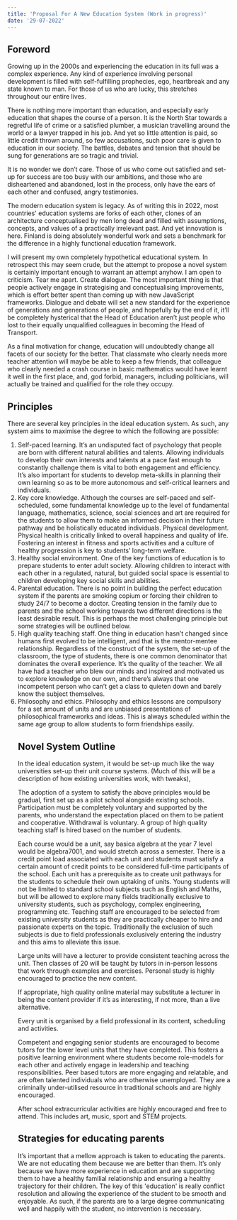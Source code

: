 ```yaml
---
title: 'Proposal For A New Education System (Work in progress)'
date: '29-07-2022'
---
```


## Foreword

Growing up in the 2000s and experiencing the education in its full was a complex experience. Any kind of experience involving personal development is filled with self-fulfilling prophecies, ego, heartbreak and any state known to man. For those of us who are lucky, this stretches throughout our entire lives. 

There is nothing more important than education, and especially early education that shapes the course of a person. It is the North Star towards a regretful life of crime or a satisfied plumber, a musician travelling around the world or a lawyer trapped in his job. And yet so little attention is paid, so little credit thrown around, so few accusations, such poor care is given to education in our society. The battles, debates and tension that should be sung for generations are so tragic and trivial. 

It is no wonder we don’t care. Those of us who come out satisfied and set-up for success are too busy with our ambitions, and those who are disheartened and abandoned, lost in the process, only have the ears of each other and confused, angry testimonies. 

The modern education system is legacy. As of writing this in 2022, most countries' education systems are forks of each other, clones of an architecture conceptualised by men long dead and filled with assumptions, concepts, and values of a practically irrelevant past. And yet innovation is here. Finland is doing absolutely wonderful work and sets a benchmark for the difference in a highly functional education framework. 

I will present my own completely hypothetical educational system. In retrospect this may seem crude, but the attempt to propose a novel system is certainly important enough to warrant an attempt anyhow. I am open to criticism. Tear me apart. Create dialogue. The most important thing is that people actively engage in strategising and conceptualising improvements, which is effort better spent than coming up with new JavaScript frameworks. Dialogue and debate will set a new standard for the experience of generations and generations of people, and hopefully by the end of it, it’ll be completely hysterical that the Head of Education aren’t just people who lost to their equally unqualified colleagues in becoming the Head of Transport. 

As a final motivation for change, education will undoubtedly change all facets of our society for the better. That classmate who clearly needs more teacher attention will maybe be able to keep a few friends, that colleague who clearly needed a crash course in basic mathematics would have learnt it well in the first place, and, god forbid, managers, including politicians, will actually be trained and qualified for the role they occupy.


## Principles

There are several key principles in the ideal education system. As such, any system aims to maximise the degree to which the following are possible:

<ol>
<li>Self-paced learning. It’s an undisputed fact of psychology that people are born with different natural abilities and talents. Allowing individuals to develop their own interests and talents at a pace fast enough to constantly challenge them is vital to both engagement and efficiency. It’s also important for students to develop meta-skills in planning their own learning so as to be more autonomous and self-critical learners and individuals.</li>
<li>Key core knowledge. Although the courses are self-paced and self-scheduled, some fundamental knowledge up to the level of fundamental language, mathematics, science, social sciences and art are required for the students to allow them to make an informed decision in their future pathway and be holistically educated individuals.
Physical development. Physical health is critically linked to overall happiness and quality of life. Fostering an interest in fitness and sports activities and a culture of healthy progression is key to students’ long-term welfare.</li>
<li>Healthy social environment. One of the key functions of education is to prepare students to enter adult society. Allowing children to interact with each other in a regulated, natural, but guided social space is essential to children developing key social skills and abilities.</li>
<li>Parental education. There is no point in building the perfect education system if the parents are smoking copium or forcing their children to study 24/7 to become a doctor. Creating tension in the family due to parents and the school working towards two different directions is the least desirable result. This is perhaps the most challenging principle but some strategies will be outlined below.</li>
<li>High quality teaching staff. One thing in education hasn’t changed since humans first evolved to be intelligent, and that is the mentor-mentee relationship. Regardless of the construct of the system, the set-up of the classroom, the type of students, there is one common denominator that dominates the overall experience. It’s the quality of the teacher. We all have had a teacher who blew our minds and inspired and motivated us to explore knowledge on our own, and there’s always that one incompetent person who can’t get a class to quieten down and barely know the subject themselves. </li>
<li>Philosophy and ethics. Philosophy and ethics lessons are compulsory for a set amount of units and are unbiased presentations of philosophical frameworks and ideas. This is always scheduled within the same age group to allow students to form friendships easily. </li>

## Novel System Outline

In the ideal education system, it would be set-up much like the way universities set-up their unit course systems. (Much of this will be a description of how existing universities work, with tweaks),

The adoption of a system to satisfy the above principles would be gradual, first set up as a pilot school alongside existing schools. Participation must be completely voluntary and supported by the parents, who understand the expectation placed on them to be patient and cooperative. Withdrawal is voluntary. A group of high quality teaching staff is hired based on the number of students.

Each course would be a unit, say basica algebra at the year 7 level would be algebra7001, and would stretch across a semester. There is a credit point load associated with each unit and students must satisfy a certain amount of credit points to be considered full-time participants of the school. Each unit has a prerequisite as to create unit pathways for the students to schedule their own uptaking of units. Young students will not be limited to standard school subjects such as English and Maths, but will be allowed to explore many fields traditionally exclusive to university students, such as psychology, complex engineering, programming etc. Teaching staff are encouraged to be selected from existing university students as they are practically cheaper to hire and passionate experts on the topic. Traditionally the exclusion of such subjects is due to field professionals exclusively entering the industry and this aims to alleviate this issue. 

Large units will have a lecturer to provide consistent teaching across the unit. Then classes of 20 will be taught by tutors in in-person lessons that work through examples and exercises. Personal study is highly encouraged to practice the new content.

If appropriate, high quality online material may substitute a lecturer in being the content provider if it’s as interesting, if not more, than a live alternative. 

Every unit is organised by a field professional in its content, scheduling and activities. 

Competent and engaging senior students are encouraged to become tutors for the lower level units that they have completed. This fosters a positive learning environment where students become role-models for each other and actively engage in leadership and teaching responsibilities. Peer based tutors are more engaging and relatable, and are often talented individuals who are otherwise unemployed. They are a criminally under-utilised resource in traditional schools and are highly encouraged.

After school extracurricular activities are highly encouraged and free to attend. This includes art, music, sport and STEM projects.


## Strategies for educating parents

It’s important that a mellow approach is taken to educating the parents. We are not educating them because we are better than them. It’s only because we have more experience in education and are supporting them to have a healthy familial relationship and ensuring a healthy trajectory for their children. The key of this 'education' is really conflict 
resolution and allowing the experience of the student to be smooth and enjoyable. As such, if the parents are to a large degree communicating well and happily with the student, 
no intervention is necessary.
